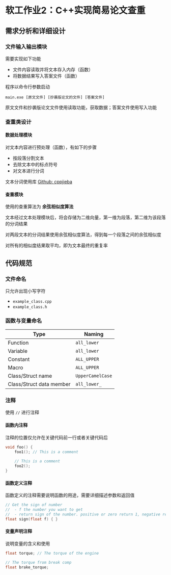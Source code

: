 # 软工作业2：C++实现简易论文查重

## 需求分析和详细设计

### 文件输入输出模块

需要实现如下功能

- 文件内容读取并将文本存入内存（函数）
- 将数据结果写入答案文件（函数）



程序以命令行参数启动

```shell
main.exe [原文文件] [抄袭版论文的文件] [答案文件]
```

原文文件和抄袭版论文文件使用读取功能，获取数据；答案文件使用写入功能

### 查重类设计

#### 数据处理模块

对文本内容进行预处理（函数），有如下的步骤

- 按段落分割文本
- 去除文本中的标点符号
- 对文本进行分词

文本分词使用库 [Github: cppjieba](https://github.com/yanyiwu/cppjieba/tree/master)

#### 查重模块

使用的查重算法为 **余弦相似度算法**

文本经过文本处理模块后，将会存储为二维向量，第一维为段落，第二维为该段落的分词结果

对两段文本的分词结果使用余弦相似度算法，得到每一个段落之间的余弦相似度

对所有的相似度结果取平均，即为文本最终的重复率

## 代码规范

### 文件命名

只允许出现小写字符

- `example_class.cpp`
- `example_class.h`

### 函数与变量命名

| Type                     | Naming           |
| ------------------------ | ---------------- |
| Function                 | `all_lower`      |
| Variable                 | `all_lower`      |
| Constant                 | `ALL_UPPER`      |
| Macro                    | `ALL_UPPER`      |
| Class/Struct name        | `UpperCamelCase` |
| Class/Struct data member | `all_lower_`     |

### 注释

使用 `//` 进行注释

#### 函数内注释

注释的位置仅允许在关键代码前一行或者关键代码后

```C++
void foo() {
    foo1(); // This is a comment
    
    // This is a comment
    foo2();
}
```

#### 函数定义注释

函数定义的注释需要说明函数的用途，需要详细描述参数和返回值

```C++
// Get the sign of number
//	- f the number you want to get
//	- return sign of the number. positive or zero return 1, negative return -1
float sign(float f) { }
```

#### 变量声明注释

说明变量的含义和使用

```C++
float torque; // The torque of the engine

// The torque from break comp
float brake_torque;
```

